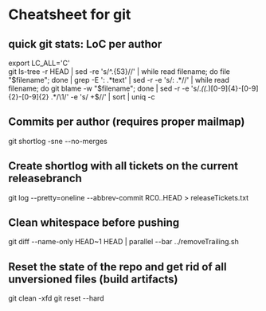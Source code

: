 # Cheatsheet for git

## quick git stats: LoC per author
export LC_ALL='C'  
git ls-tree -r HEAD | sed -re 's/^.{53}//' | while read filename; do file "$filename"; done | grep -E ': .*text' | sed -r -e 's/: .*//' | while read filename; do git blame -w "$filename"; done | sed -r -e 's/.*\((.*)[0-9]{4}-[0-9]{2}-[0-9]{2} .*/\1/' -e 's/ +$//' | sort | uniq -c

## Commits per author (requires proper mailmap)
git shortlog -sne --no-merges

## Create shortlog with all tickets on the current releasebranch
git log --pretty=oneline --abbrev-commit RC0..HEAD > releaseTickets.txt

## Clean whitespace before pushing
git diff --name-only HEAD~1 HEAD | parallel --bar ../removeTrailing.sh

## Reset the state of the repo and get rid of all unversioned files (build artifacts)
git clean -xfd
git reset --hard
